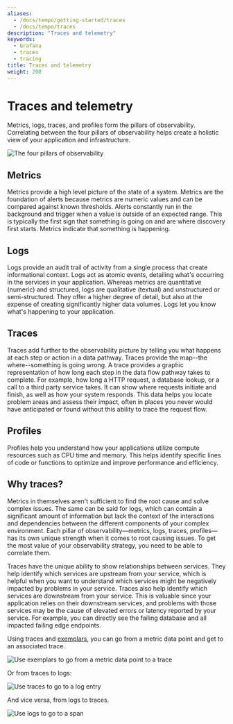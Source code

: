 ```yaml
---
aliases:
  - /docs/tempo/getting-started/traces
  - /docs/tempo/traces
description: "Traces and telemetry"
keywords:
  - Grafana
  - traces
  - tracing
title: Traces and telemetry
weight: 200
---
```


# Traces and telemetry

Metrics, logs, traces, and profiles form the pillars of observability.
Correlating between the four pillars of observability helps create a holistic view of your application and infrastructure.

![The four pillars of observability](/media/docs/tempo/intro/four-pillars-observe.png.png)

## Metrics

Metrics provide a high level picture of the state of a system.
Metrics are the foundation of alerts because metrics are numeric values and can be compared against known thresholds.
Alerts constantly run in the background and trigger when a value is outside of an expected range.
This is typically the first sign that something is going on and are where discovery first starts.
Metrics indicate that something is happening.

## Logs

Logs provide an audit trail of activity from a single process that create informational context.
Logs act as atomic events, detailing what's occurring in the services in your application.
Whereas metrics are quantitative (numeric) and structured, logs are qualitative (textual) and unstructured or semi-structured.
They offer a higher degree of detail, but also at the expense of creating significantly higher data volumes.
Logs let you know what's happening to your application.

## Traces

Traces add further to the observability picture by telling you what happens at each step or action in a data pathway. Traces provide the map--the where--something is going wrong.
A trace provides a graphic representation of how long each step in the data flow pathway takes to complete. For example, how long a HTTP request, a database lookup, or a call to a third party service takes.
It can show where requests initiate and finish, as well as how your system responds.
This data helps you locate problem areas and assess their impact, often in places you never would have anticipated or found without this ability to trace the request flow.

## Profiles

Profiles help you understand how your applications utilize compute resources such as CPU time and memory.
This helps identify specific lines of code or functions to optimize and improve performance and efficiency.

## Why traces?

Metrics in themselves aren't sufficient to find the root cause and solve complex issues.
The same can be said for logs, which can contain a significant amount of information but lack the context of the interactions and dependencies between the different components of your complex environment.
Each pillar of observability&mdash;metrics, logs, traces, profiles&mdash;has its own unique strength when it comes to root causing issues.
To get the most value of your observability strategy, you need to be able to correlate them.

Traces have the unique ability to show relationships between services.
They help identify which services are upstream from your service, which is helpful when you want to understand which services might be negatively impacted by problems in your service.
Traces also help identify which services are downstream from your service.
This is valuable since your application relies on their downstream services, and problems with those services may be the cause of elevated errors or latency reported by your service.
For example, you can directly see the failing database and all impacted failing edge endpoints.

Using traces and [exemplars](https://grafana.com/docs/grafana/next/fundamentals/exemplars/), you can go from a metric data point and get to an associated trace.

![Use exemplars to go from a metric data point to a trace](/media/docs/tempo/intro/exemplar-metric-totrace.png)

Or from traces to logs:

![Use traces to go to a log entry](/media/docs/tempo/intro/tempo-logs-to-traces.png)

And vice versa, from logs to traces.

![Use logs to go to a span](/media/docs/tempo/intro/loki-trace-to-logspng.png)
